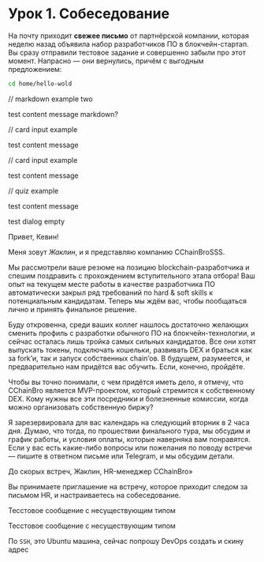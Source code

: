 <!--
{variables}
metamaskBasicSkill=2459994d-33fd-4bb3-8b90-858d874ee5ae;
author1=f3b699cd-2a08-4c2d-af78-d1b149e4297c;
testGoalId=9977d222-1961-45ed-bc0c-3aa0a1eaa649;
{/variables}
-->
<!--{group}-->
<!--{message type=MARKDOWN}-->

# Урок 1. Собеседование

На почту приходит **свежее письмо** от партнёрской компании, которая неделю назад объявила набор разработчиков ПО в блокчейн-стартап. Вы сразу отправили тестовое задание и совершенно забыли про этот момент. Напрасно — они вернулись, причём с выгодным предложением:

```bash
cd home/hello-wold
```

<!--{/message}-->
<!--{/group}-->

// markdown example two
<!--{group}-->
<!--{message type=MARKDOWN}-->
test content message markdown?
<!--{/message}-->
<!--{/group}-->

// card input example
<!--{group}-->
<!--{message type=GOAL_EVENT|targetGoalId=<%testGoalId%>}-->
test content message
<!--{/message}-->
<!--{/group}-->

// card input example
<!--{group}-->
<!--{message type=CARD_INPUT|skills=[<%metamaskBasicSkill%>]|successAnswer=success text|wrongAnswer=wrong text|difficulty=EASY|nextButtonText=next btn text|title=test title unused|answers=[1, 2, 3]}-->
test content message
<!--{/message}-->
<!--{/group}-->

// quiz example
<!--{group}-->
<!--{message type=QUIZ|skills=[<%metamaskBasicSkill%>]|successAnswer=success text|wrongAnswer=wrong text|difficulty=EASY|nextButtonText=next btn text|title=test title unused|optionType=radio}-->
test content message
<!--{/message}-->
<!--{/group}-->

<!--{group closeGoal=<%testGoalId%>}-->
<!--{message type=DIALOG|authorId=<%author1%>}-->
test dialog empty
<!--{group}-->
<!--{message type=DIALOG|authorId=<%author1%>}-->

Привет, Кевин!

Меня зовут _Жаклин_, и я представляю компанию CChainBroSSS.

Мы рассмотрели ваше резюме на позицию blockchain-разработчика и спешим поздравить с прохождением вступительного этапа отбора! Ваш опыт на текущем месте работы в качестве разработчика ПО автоматически закрыл ряд требований по hard & soft skills к потенциальным кандидатам. Теперь мы ждём вас, чтобы пообщаться лично и принять финальное решение.

Буду откровенна, среди ваших коллег нашлось достаточно желающих сменить профиль с разработки обычного ПО на блокчейн-технологии, и сейчас осталась лишь тройка самых сильных кандидатов. Все они хотят выпускать токены, подключать кошельки, развивать DEX и браться как за fork’и, так и запуск собственных chain’ов. В будущем, разумеется, и предварительно нам придётся вас обучить. Если, конечно, пройдёте.

Чтобы вы точно понимали, с чем придётся иметь дело, я отмечу, что CChainBro является MVP-проектом, который стремится к собственному DEX. Кому нужны все эти посредники и болезненные комиссии, когда можно организовать собственную биржу?

Я зарезервировала для вас календарь на следующий вторник в 2 часа дня. Думаю, что тогда, по прошествии финального тура, мы обсудим и график работы, и условия оплаты, которые наверняка вам понравятся. Если у вас есть какие-либо вопросы или пожелания по поводу встречи — пишите в ответном письме или Telegram, и мы обсудим детали.

До скорых встреч, Жаклин, HR-менеджер CChainBro»

Вы принимаете приглашение на встречу, которое приходит следом за письмом HR, и настраиваетесь на собеседование.

<!--{/message}-->
<!--{/group}-->


<!--{group}-->
<!--{message type=UNAVALIBLE_TEST_TYPE|authorId=<%author1%>}-->
Тесстовое сообщение с несуществующим типом
<!--{/message}-->
<!--{/group}-->

<!--{group}-->
<!--{message type=UNAVALIBLE_TEST_TYPE|authorId=<%author1%>}-->
Тесстовое сообщение с несуществующим типом
<!--{/message}-->
<!--{/group}-->

<!--{group}-->
<!--{message type=CREATE_DROPLET|authorId=<%author1%>|nextButtonText=Go to Virtual Machine|courseDropletId=d065124d-6421-447e-b68e-2f57559a6664|skills=[<%metamaskBasicSkill%>]}-->
<p>По <code>SSH</code>, это Ubuntu машина, сейчас попрошу DevOps создать и скину адрес</p>
<!--{/message}-->
<!--{/group}-->
